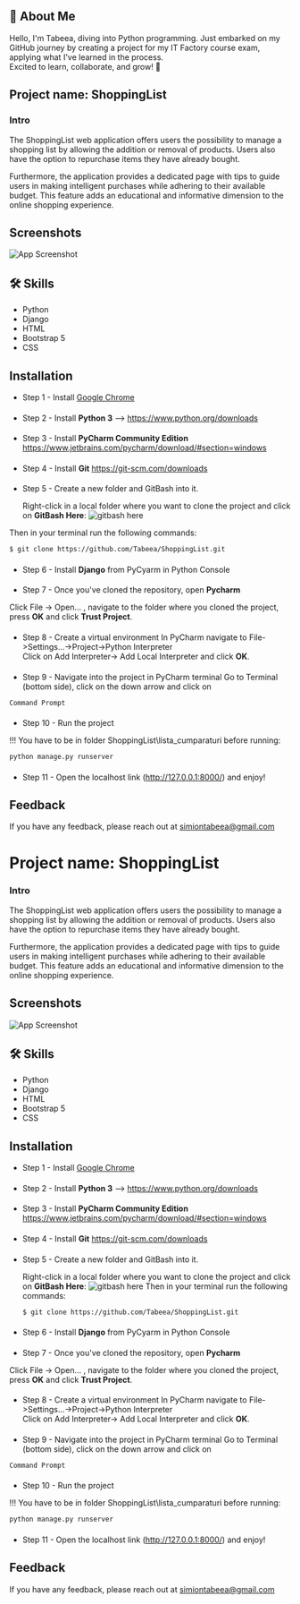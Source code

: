 
## 🚀 About Me
Hello, I'm Tabeea, diving into Python programming. Just embarked on my GitHub journey by creating a project for my IT Factory course exam, applying what I've learned in the process.  
Excited to learn, collaborate, and grow! 🚀


## Project name: ShoppingList 

### Intro

The ShoppingList web application offers users the possibility to manage a shopping list by allowing the addition or removal of products. Users also have the option to repurchase items they have already bought.

Furthermore, the application provides a dedicated page with tips to guide users in making intelligent purchases while adhering to their available budget. This feature adds an educational and informative dimension to the online shopping experience.


## Screenshots

![App Screenshot](https://github.com/Tabeea/ShoppingList/blob/main/Screenshots/Home.png?raw=true)


## 🛠 Skills
- Python
- Django
- HTML
- Bootstrap 5
- CSS


## Installation


- Step 1 - Install [Google Chrome](https://www.googleadservices.com/pagead/aclk?sa=L&ai=DChcSEwiZpqDwjsX-AhWngFAGHSVwBVQYABAAGgJkZw&ohost=www.google.com&cid=CAESauD20c82cYwEF5faNLs1iPVZ02CcZob1yckwyCQ1CLZiKtYYSy5O5Q0bwcP85HMSC3BuOTmK3XPGAnHcvH2ykzFJGACu-FFvZjhrzJnZypgUCCzD_eAy_VdwfaIrHUck9YQOfegpYD2c8Yg&sig=AOD64_3hl9ERHq5kI30h4gtxs2cKNUFE6w&q&adurl&ved=2ahUKEwjRjZfwjsX-AhWOg_0HHWw-BPcQ0Qx6BAgHEAE)
####

- Step 2 - Install **Python 3** --> https://www.python.org/downloads
####

- Step 3 - Install **PyCharm Community Edition**
 https://www.jetbrains.com/pycharm/download/#section=windows
####

- Step 4 - Install **Git**
https://git-scm.com/downloads
####

- Step 5 - Create a new folder and GitBash into it.
  
  Right-click in a local folder where you want to clone the project
  and click on **GitBash Here**:
  ![gitbash here](https://github.com/Tabeea/ShoppingList/blob/main/Screenshots/Setup.png?raw=true)
  
Then in your terminal run the following commands:
  ```bash
  $ git clone https://github.com/Tabeea/ShoppingList.git
  ```
####

- Step 6 - Install **Django** from PyCyarm in Python Console
####

- Step 7 - Once you've cloned the repository, open **Pycharm**

Click File -> Open... , navigate to the folder where you cloned the project, press **OK**
  and click **Trust Project**.
####

- Step 8 - Create a virtual environment
In PyCharm navigate to File->Settings...->Project->Python Interpreter\
Click on Add Interpreter-> Add Local Interpreter and click **OK**.
####

- Step 9 - Navigate into the project in PyCharm terminal
Go to Terminal (bottom side), click on the down arrow and click on 
```bash
Command Prompt
```
####

- Step 10 - Run the project

!!! You have to be in folder ShoppingList\lista_cumparaturi before running:
```bash
python manage.py runserver
```

####

- Step 11 - Open the localhost link (http://127.0.0.1:8000/) and enjoy!  
## Feedback

If you have any feedback, please reach out at simiontabeea@gmail.com


# Project name: ShoppingList 

### Intro

The ShoppingList web application offers users the possibility to manage a shopping list by allowing the addition or removal of products. Users also have the option to repurchase items they have already bought.

Furthermore, the application provides a dedicated page with tips to guide users in making intelligent purchases while adhering to their available budget. This feature adds an educational and informative dimension to the online shopping experience.


## Screenshots

![App Screenshot](https://github.com/Tabeea/ShoppingList/blob/main/Screenshots/HomePage.png?raw=true)


## 🛠 Skills
- Python
- Django
- HTML
- Bootstrap 5
- CSS


## Installation


- Step 1 - Install [Google Chrome](https://www.googleadservices.com/pagead/aclk?sa=L&ai=DChcSEwiZpqDwjsX-AhWngFAGHSVwBVQYABAAGgJkZw&ohost=www.google.com&cid=CAESauD20c82cYwEF5faNLs1iPVZ02CcZob1yckwyCQ1CLZiKtYYSy5O5Q0bwcP85HMSC3BuOTmK3XPGAnHcvH2ykzFJGACu-FFvZjhrzJnZypgUCCzD_eAy_VdwfaIrHUck9YQOfegpYD2c8Yg&sig=AOD64_3hl9ERHq5kI30h4gtxs2cKNUFE6w&q&adurl&ved=2ahUKEwjRjZfwjsX-AhWOg_0HHWw-BPcQ0Qx6BAgHEAE)
####

- Step 2 - Install **Python 3** --> https://www.python.org/downloads
####

- Step 3 - Install **PyCharm Community Edition**
 https://www.jetbrains.com/pycharm/download/#section=windows
####

- Step 4 - Install **Git**
https://git-scm.com/downloads
####

- Step 5 - Create a new folder and GitBash into it.
  
  Right-click in a local folder where you want to clone the project
  and click on **GitBash Here**:
  ![gitbash here](https://github.com/Tabeea/ShoppingList/blob/main/Screenshots/Setup.png?raw=true)
  Then in your terminal run the following commands:
  ```bash
  $ git clone https://github.com/Tabeea/ShoppingList.git
  ```
####

- Step 6 - Install **Django** from PyCyarm in Python Console
####

- Step 7 - Once you've cloned the repository, open **Pycharm**

Click File -> Open... , navigate to the folder where you cloned the project, press **OK**
  and click **Trust Project**.
####

- Step 8 - Create a virtual environment
In PyCharm navigate to File->Settings...->Project->Python Interpreter\
Click on Add Interpreter-> Add Local Interpreter and click **OK**.
####

- Step 9 - Navigate into the project in PyCharm terminal
Go to Terminal (bottom side), click on the down arrow and click on 
```bash
Command Prompt
```
####

- Step 10 - Run the project

!!! You have to be in folder ShoppingList\lista_cumparaturi before running:
```bash
python manage.py runserver
```

####

- Step 11 - Open the localhost link (http://127.0.0.1:8000/) and enjoy!  
## Feedback

If you have any feedback, please reach out at simiontabeea@gmail.com

